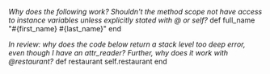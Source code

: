 *Why does the following work? Shouldn't the method scope not have access to
instance variables unless explicitly stated with @ or self?*
  def full_name
    "#{first_name} #{last_name}"
  end

*In review: why does the code below return a stack level too deep error, even
though I have an attr_reader? Further, why does it work with @restaurant?*
  def restaurant
    self.restaurant
  end
